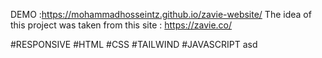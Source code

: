 DEMO :https://mohammadhosseintz.github.io/zavie-website/
The idea of this project was taken from this site : https://zavie.co/

#RESPONSIVE
#HTML
#CSS
#TAILWIND
#JAVASCRIPT
asd
